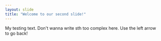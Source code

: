 ```yaml
---
layout: slide
title: "Welcome to our second slide!"
---
```

My testing text. Don't wanna write sth too complex here.
Use the left arrow to go back!
